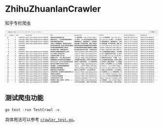 # ZhihuZhuanlanCrawler
知乎专栏爬虫

![screenshot1.png](misc/screenshot1.png)

## 测试爬虫功能

```shell script
go test -run TestCrawl -v
```

具体用法可以参考 [`crawler_test.go`](crawler_test.go)。
